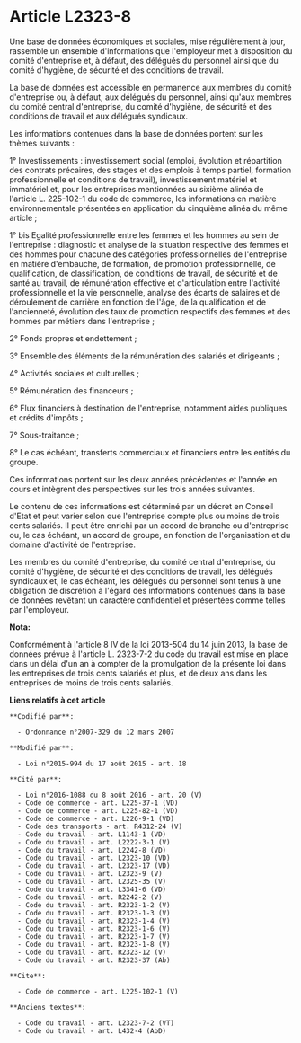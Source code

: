 # Article L2323-8

Une base de données économiques et sociales, mise régulièrement à jour, rassemble un ensemble d'informations que l'employeur
met à disposition du comité d'entreprise et, à défaut, des délégués du personnel ainsi que du comité d'hygiène, de sécurité
et des conditions de travail. 

La base de données est accessible en permanence aux membres du comité d'entreprise ou, à défaut, aux délégués du personnel,
ainsi qu'aux membres du comité central d'entreprise, du comité d'hygiène, de sécurité et des conditions de travail et aux
délégués syndicaux. 

Les informations contenues dans la base de données portent sur les thèmes suivants : 

1° Investissements : investissement social (emploi, évolution et répartition des contrats précaires, des stages et des
emplois à temps partiel, formation professionnelle et conditions de travail), investissement matériel et immatériel et, pour
les entreprises mentionnées au sixième alinéa de l'article L. 225-102-1 du code de commerce, les informations en matière
environnementale présentées en application du cinquième alinéa du même article ; 

1° bis Egalité professionnelle entre les femmes et les hommes au sein de l'entreprise : diagnostic et analyse de la situation
respective des femmes et des hommes pour chacune des catégories professionnelles de l'entreprise en matière d'embauche, de
formation, de promotion professionnelle, de qualification, de classification, de conditions de travail, de sécurité et de
santé au travail, de rémunération effective et d'articulation entre l'activité professionnelle et la vie personnelle, analyse
des écarts de salaires et de déroulement de carrière en fonction de l'âge, de la qualification et de l'ancienneté, évolution
des taux de promotion respectifs des femmes et des hommes par métiers dans l'entreprise ; 

2° Fonds propres et endettement ; 

3° Ensemble des éléments de la rémunération des salariés et dirigeants ; 

4° Activités sociales et culturelles ; 

5° Rémunération des financeurs ; 

6° Flux financiers à destination de l'entreprise, notamment aides publiques et crédits d'impôts ; 

7° Sous-traitance ; 

8° Le cas échéant, transferts commerciaux et financiers entre les entités du groupe. 

Ces informations portent sur les deux années précédentes et l'année en cours et intègrent des perspectives sur les trois
années suivantes. 

Le contenu de ces informations est déterminé par un décret en Conseil d'Etat et peut varier selon que l'entreprise compte
plus ou moins de trois cents salariés. Il peut être enrichi par un accord de branche ou d'entreprise ou, le cas échéant, un
accord de groupe, en fonction de l'organisation et du domaine d'activité de l'entreprise. 

Les membres du comité d'entreprise, du comité central d'entreprise, du comité d'hygiène, de sécurité et des conditions de
travail, les délégués syndicaux et, le cas échéant, les délégués du personnel sont tenus à une obligation de discrétion à
l'égard des informations contenues dans la base de données revêtant un caractère confidentiel et présentées comme telles par
l'employeur.

**Nota:**

Conformément à l'article 8 IV de la loi 2013-504 du 14 juin 2013, la base de données prévue à l'article L. 2323-7-2 du code
du travail est mise en place dans un délai d'un an à compter de la promulgation de la présente loi dans les entreprises de
trois cents salariés et plus, et de deux ans dans les entreprises de moins de trois cents salariés.

**Liens relatifs à cet article**

	**Codifié par**:

	  - Ordonnance n°2007-329 du 12 mars 2007

	**Modifié par**:

	  - Loi n°2015-994 du 17 août 2015 - art. 18

	**Cité par**:

	  - Loi n°2016-1088 du 8 août 2016 - art. 20 (V)
	  - Code de commerce - art. L225-37-1 (VD)
	  - Code de commerce - art. L225-82-1 (VD)
	  - Code de commerce - art. L226-9-1 (VD)
	  - Code des transports - art. R4312-24 (V)
	  - Code du travail - art. L1143-1 (VD)
	  - Code du travail - art. L2222-3-1 (V)
	  - Code du travail - art. L2242-8 (VD)
	  - Code du travail - art. L2323-10 (VD)
	  - Code du travail - art. L2323-17 (VD)
	  - Code du travail - art. L2323-9 (V)
	  - Code du travail - art. L2325-35 (V)
	  - Code du travail - art. L3341-6 (VD)
	  - Code du travail - art. R2242-2 (V)
	  - Code du travail - art. R2323-1-2 (V)
	  - Code du travail - art. R2323-1-3 (V)
	  - Code du travail - art. R2323-1-4 (V)
	  - Code du travail - art. R2323-1-6 (V)
	  - Code du travail - art. R2323-1-7 (V)
	  - Code du travail - art. R2323-1-8 (V)
	  - Code du travail - art. R2323-12 (V)
	  - Code du travail - art. R2323-37 (Ab)

	**Cite**:

	  - Code de commerce - art. L225-102-1 (V)

	**Anciens textes**:

	  - Code du travail - art. L2323-7-2 (VT)
	  - Code du travail - art. L432-4 (AbD)
